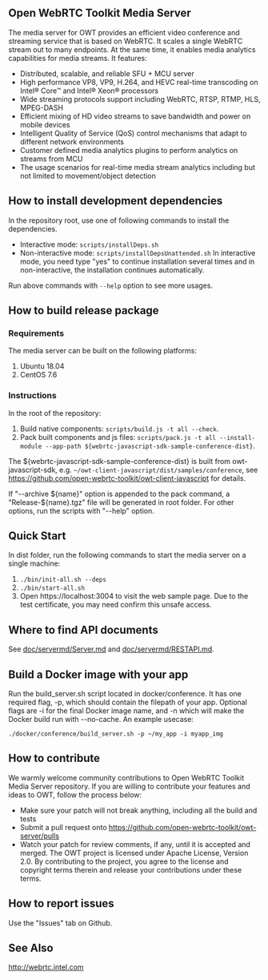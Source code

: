 ## Open WebRTC Toolkit Media Server

The media server for OWT provides an efficient video conference and streaming service that is based on WebRTC. It scales a single WebRTC stream out to many endpoints. At the same time, it enables media analytics capabilities for media streams. It features:

- Distributed, scalable, and reliable SFU + MCU server
- High performance VP8, VP9, H.264, and HEVC real-time transcoding on Intel® Core™ and Intel® Xeon® processors
- Wide streaming protocols support including WebRTC, RTSP, RTMP, HLS, MPEG-DASH
- Efficient mixing of HD video streams to save bandwidth and power on mobile devices
- Intelligent Quality of Service (QoS) control mechanisms that adapt to different network environments
- Customer defined media analytics plugins to perform analytics on streams from MCU
- The usage scenarios for real-time media stream analytics including but not limited to movement/object detection

## How to install development dependencies

In the repository root, use one of following commands to install the dependencies.
- Interactive mode: `scripts/installDeps.sh`
- Non-interactive mode: `scripts/installDepsUnattended.sh`
In interactive mode, you need type "yes" to continue installation several times and in non-interactive, the installation continues automatically.

Run above commands with `--help` option to see more usages.

## How to build release package

### Requirements
The media server can be built on the following platforms:
1. Ubuntu 18.04
2. CentOS 7.6

### Instructions
In the root of the repository:
1. Build native components: `scripts/build.js -t all --check`.
2. Pack built components and js files: `scripts/pack.js -t all --install-module --app-path ${webrtc-javascript-sdk-sample-conference-dist}`.

The ${webrtc-javascript-sdk-sample-conference-dist} is built from owt-javascript-sdk, e.g. `~/owt-client-javascript/dist/samples/conference`, see https://github.com/open-webrtc-toolkit/owt-client-javascript for details.

If "--archive ${name}" option is appended to the pack command, a "Release-${name}.tgz" file will be generated in root folder. For other options, run the scripts with "--help" option.

## Quick Start
In dist folder, run the following commands to start the media server on a single machine:
1. `./bin/init-all.sh --deps`
2. `./bin/start-all.sh`
3. Open https://localhost:3004 to visit the web sample page. Due to the test certificate, you may need confirm this unsafe access.

## Where to find API documents
See [doc/servermd/Server.md](doc/servermd/Server.md) and [doc/servermd/RESTAPI.md](doc/servermd/RESTAPI.md).

## Build a Docker image with your app
Run the build_server.sh script located in docker/conference. It has one required flag, -p, which should contain the filepath of your app. Optional flags are -i for the final Docker image name, and -n
which will make the Docker build run with --no-cache. An example usecase:
```
./docker/conference/build_server.sh -p ~/my_app -i myapp_img
```

## How to contribute
We warmly welcome community contributions to Open WebRTC Toolkit Media Server repository. If you are willing to contribute your features and ideas to OWT, follow the process below:
- Make sure your patch will not break anything, including all the build and tests
- Submit a pull request onto https://github.com/open-webrtc-toolkit/owt-server/pulls
- Watch your patch for review comments, if any, until it is accepted and merged. The OWT project is licensed under Apache License, Version 2.0. By contributing to the project, you agree to the license and copyright terms therein and release your contributions under these terms.

## How to report issues
Use the "Issues" tab on Github.

## See Also
http://webrtc.intel.com

